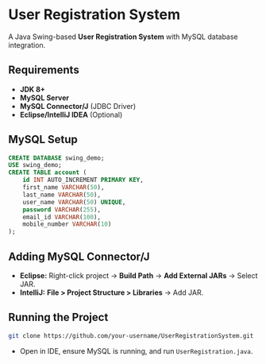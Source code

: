 # User Registration System

A Java Swing-based **User Registration System** with MySQL database integration.

## Requirements
- **JDK 8+**
- **MySQL Server**
- **MySQL Connector/J** (JDBC Driver)
- **Eclipse/IntelliJ IDEA** (Optional)

## MySQL Setup
```sql
CREATE DATABASE swing_demo;
USE swing_demo;
CREATE TABLE account (
    id INT AUTO_INCREMENT PRIMARY KEY,
    first_name VARCHAR(50),
    last_name VARCHAR(50),
    user_name VARCHAR(50) UNIQUE,
    password VARCHAR(255),
    email_id VARCHAR(100),
    mobile_number VARCHAR(10)
);
```

## Adding MySQL Connector/J
- **Eclipse:** Right-click project → **Build Path** → **Add External JARs** → Select JAR.
- **IntelliJ:** **File > Project Structure > Libraries** → Add JAR.

## Running the Project
```sh
git clone https://github.com/your-username/UserRegistrationSystem.git
```
- Open in IDE, ensure MySQL is running, and run `UserRegistration.java`.



